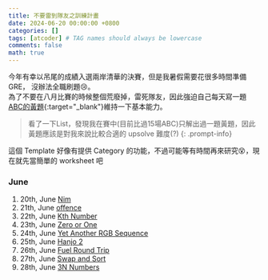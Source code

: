 ```yaml
---
title: 不要雷到隊友之訓練計畫
date: 2024-06-20 00:00:00 +0800
categories: []
tags: [atcoder] # TAG names should always be lowercase
comments: false
math: true
---
```


今年有幸以吊尾的成績入選兩岸清華的決賽，但是我暑假需要花很多時間準備GRE，
沒辦法全職刷題😢。\
為了不要在八月比賽的時候整個荒廢掉，雷死隊友，因此強迫自己每天寫一題[ABC的黃題](https://kenkoooo.com/atcoder/#/table/zuhazana){:target="\_blank"}維持一下基本能力。

> 看了一下List，發現我在賽中(目前比過15場ABC)只解出過一題黃題，因此黃題應該是對我來說比較合適的 upsolve 難度(?)
{: .prompt-info}

這個 Template 好像有提供 Category 的功能，不過可能等有時間再來研究😵，現在就先當簡單的 worksheet 吧

### June

1. 20th, June [Nim](https://pyjuan91.github.io/posts/atcoder-nim/)
2. 21th, June [offence](https://atcoder.jp/contests/abc325/submissions/54769652)
3. 22th, June [Kth Number](https://atcoder.jp/contests/abc295/submissions/54788851)
4. 23th, June [Zero or One](https://pyjuan91.github.io/posts/atcoder-zero-or-one/)
5. 24th, June [Yet Another RGB Sequence](https://atcoder.jp/contests/abc266/submissions/54925186)
6. 25th, June [Hanjo 2](https://atcoder.jp/contests/abc204/submissions/54948009)
7. 26th, June [Fuel Round Trip](https://pyjuan91.github.io/posts/atcoder-fuel-round-trip/)
8. 27th, June [Swap and Sort](https://atcoder.jp/contests/abc233/submissions/54987579)
9. 28th, June [3N Numbers](https://atcoder.jp/contests/abc062/submissions/54996333)
